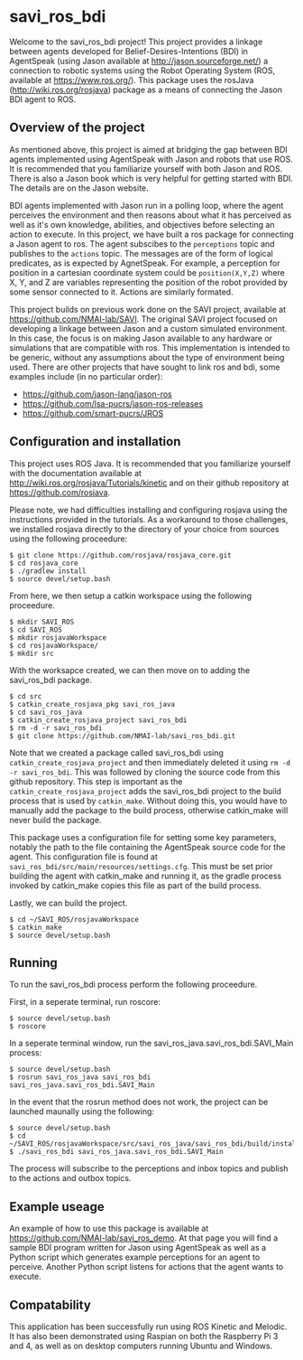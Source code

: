 # savi_ros_bdi

Welcome to the savi_ros_bdi project! This project provides a linkage between agents developed for Belief-Desires-Intentions (BDI) in AgentSpeak (using Jason available at http://jason.sourceforge.net/) a connection to robotic systems using the Robot Operating System (ROS, available at https://www.ros.org/). This package uses the rosJava (http://wiki.ros.org/rosjava) package as a means of connecting the Jason BDI agent to ROS.

## Overview of the project
As mentioned above, this project is aimed at bridging the gap between BDI agents implemented using AgentSpeak with Jason and robots that use ROS. It is recommended that you familiarize yourself with both Jason and ROS. There is also a Jason book which is very helpful for getting started with BDI. The details are on the Jason website.

BDI agents implemented with Jason run in a polling loop, where the agent perceives the environment and then reasons about what it has perceived as well as it's own knowledge, abilities, and objectives before selecting an action to execute. In this project, we have built a ros package for connecting a Jason agent to ros. The agent subscibes to the ```perceptions``` topic and publishes to the ```actions``` topic. The messages are of the form of logical predicates, as is expected by AgnetSpeak. For example, a perception for position in a cartesian coordinate system could be ```position(X,Y,Z)``` where X, Y, and Z are variables representing the position of the robot provided by some sensor connected to it. Actions are similarly formated.

This project builds on previous work done on the SAVI project, available at https://github.com/NMAI-lab/SAVI. The original SAVI project focused on developing a linkage between Jason and a custom simulated environment. In this case, the focus is on making Jason available to any hardware or simulations that are compatible with ros. This implementation is intended to be generic, without any assumptions about the type of environment being used. There are other projects that have sought to link ros and bdi, some examples include (in no particular order): 

- https://github.com/jason-lang/jason-ros
- https://github.com/lsa-pucrs/jason-ros-releases
- https://github.com/smart-pucrs/JROS

## Configuration and installation

This project uses ROS Java. It is recommended that you familiarize yourself with the documentation available at http://wiki.ros.org/rosjava/Tutorials/kinetic and on their github repository at https://github.com/rosjava.

Please note, we had difficulties installing and configuring rosjava using the instructions provided in the tutorials. As a workaround to those challenges, we installed rosjava directly to the directory of your choice from sources using the following proceedure:
```
$ git clone https://github.com/rosjava/rosjava_core.git
$ cd rosjava_core
$ ./gradlew install
$ source devel/setup.bash
```
From here, we then setup a catkin workspace using the following proceedure.
```
$ mkdir SAVI_ROS
$ cd SAVI_ROS
$ mkdir rosjavaWorkspace
$ cd rosjavaWorkspace/
$ mkdir src
```
With the worksapce created, we can then move on to adding the savi_ros_bdi package.
```
$ cd src
$ catkin_create_rosjava_pkg savi_ros_java
$ cd savi_ros_java
$ catkin_create_rosjava_project savi_ros_bdi
$ rm -d -r savi_ros_bdi
$ git clone https://github.com/NMAI-lab/savi_ros_bdi.git
```
Note that we created a package called savi_ros_bdi using ```catkin_create_rosjava_project``` and then immediately deleted it using ```rm -d -r savi_ros_bdi```. This was followed by cloning the source code from this github repository. This step is important as the ```catkin_create_rosjava_project``` adds the savi_ros_bdi project to the build process that is used by ```catkin_make```. Without doing this, you would have to manually add the package to the build process, otherwise catkin_make will never build the package.

This package uses a configuration file for setting some key parameters, notably the path to the file containing the AgentSpeak source code for the agent. This configuration file is found at ```savi_ros_bdi/src/main/resources/settings.cfg```. This must be set prior building the agent with catkin_make and running it, as the gradle process invoked by catkin_make copies this file as part of the build process.

Lastly, we can build the project.

```
$ cd ~/SAVI_ROS/rosjavaWorkspace
$ catkin_make
$ source devel/setup.bash
```
## Running
To run the savi_ros_bdi process perform the following proceedure.

First, in a seperate terminal, run roscore:
```
$ source devel/setup.bash
$ roscore
```
In a seperate terminal window, run the savi_ros_java.savi_ros_bdi.SAVI_Main process:
```
$ source devel/setup.bash
$ rosrun savi_ros_java savi_ros_bdi savi_ros_java.savi_ros_bdi.SAVI_Main
```
In the event that the rosrun method does not work, the project can be launched maunally using the following:
```
$ source devel/setup.bash
$ cd ~/SAVI_ROS/rosjavaWorkspace/src/savi_ros_java/savi_ros_bdi/build/install/savi_ros_bdi/bin
$ ./savi_ros_bdi savi_ros_java.savi_ros_bdi.SAVI_Main
```
The process will subscribe to the perceptions and inbox topics and publish to the actions and outbox topics.

## Example useage
An example of how to use this package is available at https://github.com/NMAI-lab/savi_ros_demo. At that page you will find a sample BDI program written for Jason using AgentSpeak as well as a Python script which generates example perceptions for an agent to perceive. Another Python script listens for actions that the agent wants to execute.

## Compatability
This application has been successfully run using ROS Kinetic and Melodic. It has also been demonstrated using Raspian on both the Raspberry Pi 3 and 4, as well as on desktop computers running Ubuntu and Windows.
